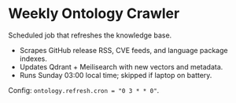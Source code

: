 # Weekly Ontology Crawler

Scheduled job that refreshes the knowledge base.

- Scrapes GitHub release RSS, CVE feeds, and language package indexes.
- Updates Qdrant + Meilisearch with new vectors and metadata.
- Runs Sunday 03:00 local time; skipped if laptop on battery.

Config: `ontology.refresh.cron = "0 3 * * 0"`.
